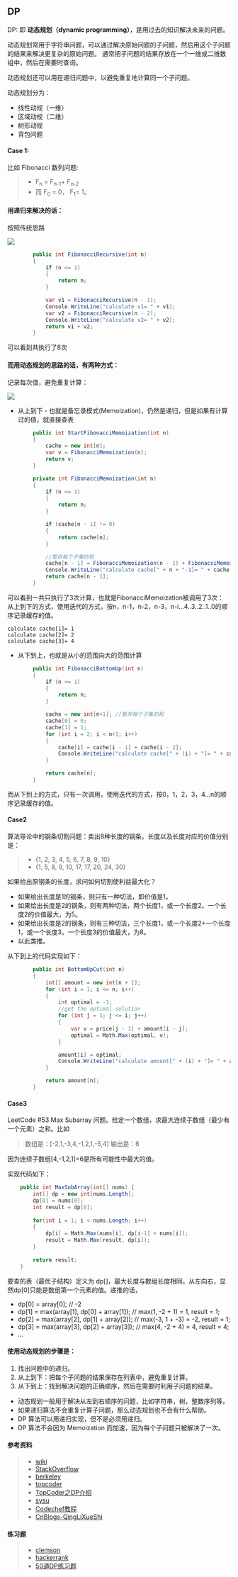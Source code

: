 ## DP

DP: 即 **动态规划（dynamic programming）**，是用过去的知识解决未来的问题。

动态规划常用于字符串问题，可以通过解决原始问题的子问题，然后用这个子问题的结果来解决更复杂的原始问题。 
通常把子问题的结果存放在一个一维或二维数组中，然后在需要时查询。

动态规划还可以用在递归问题中，以避免重复地计算同一个子问题。 

动态规划分为：
- 线性动规（一维）
- 区域动规（二维）
- 树形动规
- 背包问题

#### Case 1:

比如 Fibonacci 数列问题:
> - F<sub>n</sub> = F<sub>n-1</sub>+ F<sub>n-2</sub> 
> - 而 F<sub>0</sub> = 0， F<sub>1</sub>= 1。 

#### 用递归来解决的话：
按照传统思路

![](https://www.interviewcake.com/images/svgs/fibonacci__binary_tree_recursive.svg)
```C#
        public int FibonacciRecursive(int n)
        {
            if (n <= 1)
            {
                return n;
            }

            var v1 = FibonacciRecursive(n - 1);
            Console.WriteLine("calculate v1= " + v1);
            var v2 = FibonacciRecursive(n - 2);
            Console.WriteLine("calculate v2= " + v2);
            return v1 + v2;
        }
```
可以看到共执行了8次

#### 而用动态规划的思路的话，有两种方式：

记录每次值，避免重复计算：

![](https://www.interviewcake.com/images/svgs/fibonacci__binary_tree_memoized.svg)

- 从上到下 - 也就是备忘录模式(Memoization)，仍然是递归，但是如果有计算过的值，就直接查表

``` C#
        public int StartFibonacciMemoization(int n)
        {
            cache = new int[n];
            var v = FibonacciMemoization(n);
            return v;
        }

        private int FibonacciMemoization(int n)
        {
            if (n <= 1)
            {
                return n;
            }

            if (cache[n - 1] != 0)
            {
                return cache[n];
            }

            //暂存每个子集的和
            cache[n - 1] = FibonacciMemoization(n - 1) + FibonacciMemoization(n - 2);
            Console.WriteLine("calculate cache[" + n + "-1]= " + cache[n - 1]);
            return cache[n - 1];
        }
```
可以看到一共只执行了3次计算，也就是FibonacciMemoization被调用了3次：
从上到下的方式，使用迭代的方式，按n，n-1，n-2，n-3，n-i...4..3..2..1..0的顺序记录缓存的值。
```
calculate cache[1]= 1
calculate cache[2]= 2
calculate cache[3]= 4
```


- 从下到上，也就是从小的范围向大的范围计算
``` C#
        public int FibonacciBottomUp(int n)
        {
            if (n <= 1)
            {
                return n;
            }

            cache = new int[n+1]; //暂存每个子集的和
            cache[0] = 0;
            cache[1] = 1;
            for (int i = 2; i < n+1; i++)
            {
                cache[i] = cache[i - 1] + cache[i - 2];
                Console.WriteLine("calculate cache[" + (i) + "]= " + cache[i]);
            }

            return cache[n];
        }
```

而从下到上的方式，只有一次调用，使用迭代的方式，按0，1，2，3，4...n的顺序记录缓存的值。

#### Case2

算法导论中的钢条切割问题：卖出8种长度的钢条，长度以及长度对应的价值分别是：
> - {1, 2, 3, 4, 5,  6,  7,  8,  9,  10}
> - {1, 5, 8, 9, 10, 17, 17, 20, 24, 30}

如果给出原钢条的长度，求问如何切割使利益最大化？
- 如果给出长度是1的钢条，则只有一种切法，即价值是1。
- 如果给出长度是2的钢条，则有两种切法，两个长度1，或一个长度2。一个长度2的价值最大，为5。
- 如果给出长度是2的钢条，则有三种切法，三个长度1，或一个长度2+一个长度1，或一个长度3。一个长度3的价值最大，为8。
- 以此类推。

从下到上的代码实现如下：
``` C#
        public int BottomUpCut(int n)
        {
            int[] amount = new int[n + 1];
            for (int i = 1; i <= n; i++)
            {
                int optimal = -1;
                //get the optimal solution
                for (int j = 1; j <= i; j++)
                {
                    var v = price[j - 1] + amount[i - j];
                    optimal = Math.Max(optimal, v);
                }

                amount[i] = optimal;
                Console.WriteLine("calculate amount[" + (i) + "]= " + amount[i]);
            }

            return amount[n];
        }
```

#### Case3

LeetCode #53 Max Subarray 问题。给定一个数组，求最大连续子数组（最少有一个元素）之和。比如
> 数组是：[-2,1,-3,4,-1,2,1,-5,4]
> 输出是：6

因为连续子数组[4,-1,2,1]=6是所有可能性中最大的值。

实现代码如下：
``` C#
    public int MaxSubArray(int[] nums) {
        int[] dp = new int[nums.Length];
        dp[0] = nums[0];
        int result = dp[0];
        
        for(int i = 1; i < nums.Length; i++)
        {
            dp[i] = Math.Max(nums[i], dp[i-1] + nums[i]);
            result = Math.Max(result, dp[i]);
        }
        
        return result;
    }
```

要查的表（最优子结构）定义为 dp[]，最大长度与数组长度相同。从左向右，显然dp[0]只能是数组第一个元素的值。递推的话，
- dp[0] = array[0]; // -2
- dp[1] = max(array[1], dp[0] + array[1]); // max(1, -2 + 1) = 1, result = 1;
- dp[2] = max(array[2], dp[1] + array[2]); // max(-3, 1 + -3) = -2, result = 1;
- dp[3] = max(array[3], dp[2] + array[3]); // max(4, -2 + 4) = 4, result = 4;
- ...


#### 使用动态规划的步骤是：

 1. 找出问题中的递归。
 2. 从上到下：把每个子问题的结果保存在列表中，避免重复计算。
 3. 从下到上：找到解决问题的正确顺序，然后在需要时利用子问题的结果。 
 
- 动态规划一般用于解决从左到右顺序的问题，比如字符串，树，整数序列等。
- 如果递归算法不会重复计算子问题，那么动态规划也不会有什么帮助。
- DP 算法可以用递归实现，但不是必须用递归。
- DP 算法不会因为 Memoization 而加速，因为每个子问题只被解决了一次。




#### 参考资料
> - [wiki](http://en.wikipedia.org/wiki/Dynamic_programming)
> - [StackOverflow](https://stackoverflow.com/questions/1065433/what-is-dynamic-programming)
> - [berkeley](http://www.cs.berkeley.edu/~vazirani/algorithms/chap6.pdf) 
> - [topcoder](http://www.topcoder.com/tc?d1=tutorials&d2=dynProg&module=Static)
> - [TopCoder之DP介绍](https://www.topcoder.com/community/competitive-programming/tutorials/dynamic-programming-from-novice-to-advanced/)
> - [sysu](http://sist.sysu.edu.cn/~isslxm/DSA/textbook/Skiena.-.TheAlgorithmDesignManual.pdf)
> - [Codechef教程](https://www.codechef.com/wiki/tutorial-dynamic-programming)
> - [CnBlogs-QingLiXueShi](https://www.cnblogs.com/mengwang024/p/4342796.html)

#### 练习题

> - [clemson](https://people.cs.clemson.edu/~bcdean/dp_practice/) 
> - [hackerrank](https://www.hackerrank.com/domains/algorithms/dynamic-programming)
> - [50道DP练习题](https://medium.com/@codingfreak/top-50-dynamic-programming-practice-problems-4208fed71aa3)

